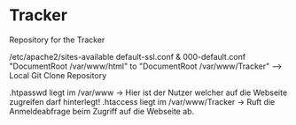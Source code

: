 # Tracker
Repository for the Tracker

/etc/apache2/sites-available default-ssl.conf & 000-default.conf "DocumentRoot /var/www/html" to "DocumentRoot /var/www/Tracker" --> Local Git Clone Repository

.htpasswd liegt im /var/www -> Hier ist der Nutzer welcher auf die Webseite zugreifen darf hinterlegt!
.htaccess liegt im /var/www/Tracker -> Ruft die Anmeldeabfrage beim Zugriff auf die Webseite ab.
